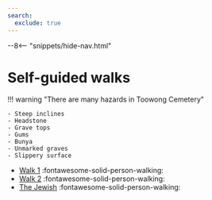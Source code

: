 ```yaml
---
search:
  exclude: true  
---
```


--8<-- "snippets/hide-nav.html"

# Self-guided walks

!!! warning "There are many hazards in Toowong Cemetery" 

    - Steep inclines
    - Headstone
    - Grave tops
    - Gums
    - Bunya
    - Unmarked graves
    - Slippery surface
    
<!-- [The Federation Trail](federation-trail.md) :fontawesome-solid-person-walking: -->
- [Walk 1](bcc-walk-1.md) :fontawesome-solid-person-walking:
- [Walk 2](bcc-walk-2.md) :fontawesome-solid-person-walking:
- [The Jewish](jewish.md) :fontawesome-solid-person-walking:
<!-- [Toowong Cemetery Remembrance Walk](rememberance-walk.md)  -->

